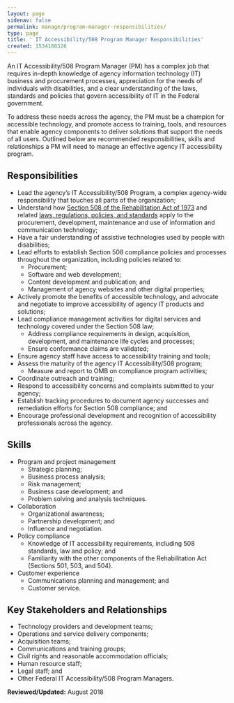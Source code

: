 ```yaml
---
layout: page
sidenav: false
permalink: manage/program-manager-responsibilities/
type: page
title: ' IT Accessibility/508 Program Manager Responsibilities'
created: 1534188326
---
```


An IT Accessibility/508 Program Manager (PM) has a complex job that requires in-depth knowledge of agency information technology (IT) business and procurement processes, appreciation for the needs of individuals with disabilities, and a clear understanding of the laws, standards and policies that govern accessibility of IT in the Federal government.

To address these needs across the agency, the PM must be a champion for accessible technology, and promote access to training, tools, and resources that enable agency components to deliver solutions that support the needs of all users. Outlined below are recommended responsibilities, skills and relationships a PM will need to manage an effective agency IT accessibility program.

## Responsibilities

  * Lead the agency&rsquo;s IT Accessibility/508 Program, a complex agency-wide responsibility that touches all parts of the organization;
  * Understand how [Section 508 of the Rehabilitation Act of 1973][1] and related [laws, regulations, policies, and standards][2] apply to the procurement, development, maintenance and use of information and communication technology;
  * Have a fair understanding of assistive technologies used by people with disabilities;
  * Lead efforts to establish Section 508 compliance policies and processes throughout the organization, including policies related to:
      * Procurement;
      * Software and web development;
      * Content development and publication; and
      * Management of agency websites and other digital properties;
  * Actively promote the benefits of accessible technology, and advocate and negotiate to improve accessibility of agency IT products and solutions;
  * Lead compliance management activities for digital services and technology covered under the Section 508 law;
      * Address compliance requirements in design, acquisition, development, and maintenance life cycles and processes;
      * Ensure conformance claims are validated;
  * Ensure agency staff have access to accessibility training and tools;
  * Assess the maturity of the agency IT Accessibility/508 program;
      * Measure and report to OMB on compliance program activities;
  * Coordinate outreach and training;
  * Respond to accessibility concerns and complaints submitted to your agency;
  * Establish tracking procedures to document agency successes and remediation efforts for Section 508 compliance; and
  * Encourage professional development and recognition of accessibility professionals across the agency.

## Skills

  * Program and project management
      * Strategic planning;
      * Business process analysis;
      * Risk management;
      * Business case development; and
      * Problem solving and analysis techniques.
  * Collaboration
      * Organizational awareness;
      * Partnership development; and
      * Influence and negotiation.
  * Policy compliance
      * Knowledge of IT accessibility requirements, including 508 standards, law and policy; and
      * Familiarity with the other components of the Rehabilitation Act (Sections 501, 503, and 504).
  * Customer experience
      * Communications planning and management; and
      * Customer service.

## Key Stakeholders and Relationships

  * Technology providers and development teams;
  * Operations and service delivery components;
  * Acquisition teams;
  * Communications and training groups;
  * Civil rights and reasonable accommodation officials;
  * Human resource staff;
  * Legal staff; and
  * Other Federal IT Accessibility/508 Program Managers.

**Reviewed/Updated:** August 2018

 [1]: https://www.gpo.gov/fdsys/pkg/USCODE-2011-title29/html/USCODE-2011-title29-chap16-subchapV-sec794d.htm
 [2]: https://section508.gov/manage/laws-and-policies